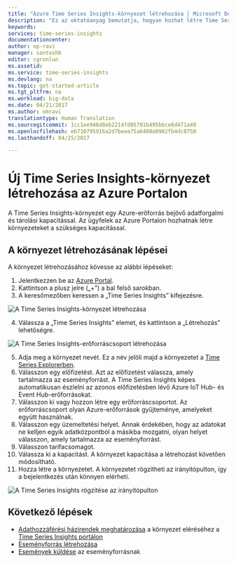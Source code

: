 ```yaml
---
title: "Azure Time Series Insights-környezet létrehozása | Microsoft Docs"
description: "Ez az oktatóanyag bemutatja, hogyan hozhat létre Time Series-környezetet, hogyan csatlakoztathatja egy eseményforráshoz és kezdheti elemezni az eseményadatokat percek alatt."
keywords: 
services: time-series-insights
documentationcenter: 
author: op-ravi
manager: santoshb
editor: cgronlun
ms.assetid: 
ms.service: time-series-insights
ms.devlang: na
ms.topic: get-started-article
ms.tgt_pltfrm: na
ms.workload: big-data
ms.date: 04/21/2017
ms.author: omravi
translationtype: Human Translation
ms.sourcegitcommit: 1cc1ee946d8eb2214fd05701b495bbce6d471a49
ms.openlocfilehash: eb710795916a2d7beea75a6408a0982fb4dc8750
ms.lasthandoff: 04/25/2017

---
```


# <a name="create-a-new-time-series-insights-environment-in-the-azure-portal"></a>Új Time Series Insights-környezet létrehozása az Azure Portalon

A Time Series Insights-környezet egy Azure-erőforrás bejövő adatforgalmi és tárolási kapacitással. Az ügyfelek az Azure Portalon hozhatnak létre környezeteket a szükséges kapacitással.

## <a name="steps-to-create-the-environment"></a>A környezet létrehozásának lépései

A környezet létrehozásához kövesse az alábbi lépéseket:

1.    Jelentkezzen be az [Azure Portal](https://portal.azure.com).
2.    Kattintson a plusz jelre („+”) a bal felső sarokban.
3.    A keresőmezőben keressen a „Time Series Insights” kifejezésre.

  ![A Time Series Insights-környezet létrehozása](media/get-started/getstarted-create-environment1.png)

4.    Válassza a „Time Series Insights” elemet, és kattintson a „Létrehozás” lehetőségre.

  ![A Time Series Insights-erőforráscsoport létrehozása](media/get-started/getstarted-create-environment2.png)

5.    Adja meg a környezet nevét. Ez a név jelöli majd a környezetet a [Time Series Explorerben](https://insights.timeseries.azure.com).
6.    Válasszon egy előfizetést. Azt az előfizetést válassza, amely tartalmazza az eseményforrást. A Time Series Insights képes automatikusan észlelni az azonos előfizetésben lévő Azure IoT Hub- és Event Hub-erőforrásokat.
7.    Válasszon ki vagy hozzon létre egy erőforráscsoportot. Az erőforráscsoport olyan Azure-erőforrások gyűjteménye, amelyeket együtt használnak.
8.    Válasszon egy üzemeltetési helyet. Annak érdekében, hogy az adatokat ne kelljen egyik adatközpontból a másikba mozgatni, olyan helyet válasszon, amely tartalmazza az eseményforrást.
9.    Válasszon tarifacsomagot.
10.    Válassza ki a kapacitást. A környezet kapacitása a létrehozást követően módosítható.
11.    Hozza létre a környezetet. A környezetet rögzítheti az irányítópulton, így a bejelentkezés után könnyen elérheti.

  ![A Time Series Insights rögzítése az irányítópulton](media/get-started/getstarted-create-environment3.png)

## <a name="next-steps"></a>Következő lépések

* [Adathozzáférési házirendek meghatározása](time-series-insights-data-access.md) a környezet eléréséhez a [Time Series Insights portálon](https://insights.timeseries.azure.com)
* [Eseményforrás létrehozása](time-series-insights-add-event-source.md)
* [Események küldése](time-series-insights-send-events.md) az eseményforrásnak

